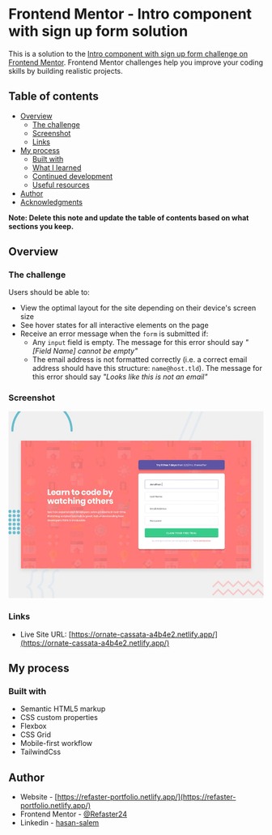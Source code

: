 # Frontend Mentor - Intro component with sign up form solution

This is a solution to the [Intro component with sign up form challenge on Frontend Mentor](https://www.frontendmentor.io/challenges/intro-component-with-signup-form-5cf91bd49edda32581d28fd1). Frontend Mentor challenges help you improve your coding skills by building realistic projects. 

## Table of contents

- [Overview](#overview)
  - [The challenge](#the-challenge)
  - [Screenshot](#screenshot)
  - [Links](#links)
- [My process](#my-process)
  - [Built with](#built-with)
  - [What I learned](#what-i-learned)
  - [Continued development](#continued-development)
  - [Useful resources](#useful-resources)
- [Author](#author)
- [Acknowledgments](#acknowledgments)

**Note: Delete this note and update the table of contents based on what sections you keep.**

## Overview

### The challenge

Users should be able to:

- View the optimal layout for the site depending on their device's screen size
- See hover states for all interactive elements on the page
- Receive an error message when the `form` is submitted if:
  - Any `input` field is empty. The message for this error should say *"[Field Name] cannot be empty"*
  - The email address is not formatted correctly (i.e. a correct email address should have this structure: `name@host.tld`). The message for this error should say *"Looks like this is not an email"*

### Screenshot

![](./design/desktop-preview.jpg)


### Links

- Live Site URL: [https://ornate-cassata-a4b4e2.netlify.app/](https://ornate-cassata-a4b4e2.netlify.app/)

## My process

### Built with

- Semantic HTML5 markup
- CSS custom properties
- Flexbox
- CSS Grid
- Mobile-first workflow
- TailwindCss
## Author

- Website - [https://refaster-portfolio.netlify.app/](https://refaster-portfolio.netlify.app/)
- Frontend Mentor - [@Refaster24](https://www.frontendmentor.io/profile/Refaster24)
- Linkedin - [hasan-salem](https://www.linkedin.com/in/hasan-salem-808277245/)
